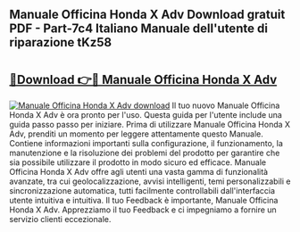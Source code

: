 ## Manuale Officina Honda X Adv Download gratuit PDF - Part-7c4 Italiano Manuale dell'utente di riparazione tKz58

# <h2><a href="http://dfh2lr.blite.top/?on=Manuale+Officina+Honda+X+Adv">🔗Download 👉🔴 Manuale Officina Honda X Adv</a></h2>

[![Manuale Officina Honda X Adv download](https://i.imgur.com/lujVjoI.png)](http://dfh2lr.blite.top/?on=Manuale+Officina+Honda+X+Adv)
Il tuo nuovo Manuale Officina Honda X Adv è ora pronto per l'uso. Questa guida per l'utente include una guida passo passo per iniziare. Prima di utilizzare Manuale Officina Honda X Adv, prenditi un momento per leggere attentamente questo Manuale. Contiene informazioni importanti sulla configurazione, il funzionamento, la manutenzione e la risoluzione dei problemi del prodotto per garantire che sia possibile utilizzare il prodotto in modo sicuro ed efficace. Manuale Officina Honda X Adv offre agli utenti una vasta gamma di funzionalità avanzate, tra cui geolocalizzazione, avvisi intelligenti, temi personalizzabili e sincronizzazione automatica, tutti facilmente controllabili dall'interfaccia utente intuitiva e intuitiva. Il tuo Feedback è importante, Manuale Officina Honda X Adv. Apprezziamo il tuo Feedback e ci impegniamo a fornire un servizio clienti eccezionale.
